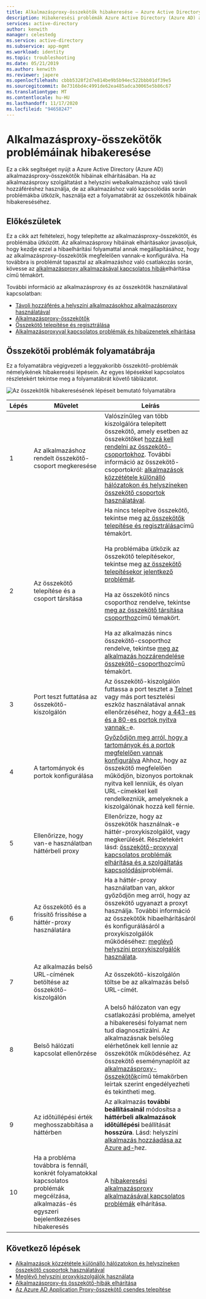 ```yaml
---
title: Alkalmazásproxy-összekötők hibakeresése – Azure Active Directory | Microsoft Docs
description: Hibakeresési problémák Azure Active Directory (Azure AD) alkalmazásproxy-összekötővel.
services: active-directory
author: kenwith
manager: celestedg
ms.service: active-directory
ms.subservice: app-mgmt
ms.workload: identity
ms.topic: troubleshooting
ms.date: 05/21/2019
ms.author: kenwith
ms.reviewer: japere
ms.openlocfilehash: cbbb5328f2d7e814be9b5b94ec522bbb01df39e5
ms.sourcegitcommit: 8e7316bd4c4991de62ea485adca30065e5b86c67
ms.translationtype: MT
ms.contentlocale: hu-HU
ms.lasthandoff: 11/17/2020
ms.locfileid: "94658247"
---
```

# <a name="debug-application-proxy-connector-issues"></a>Alkalmazásproxy-összekötők problémáinak hibakeresése 

Ez a cikk segítséget nyújt a Azure Active Directory (Azure AD) alkalmazásproxy-összekötők hibáinak elhárításában. Ha az alkalmazásproxy szolgáltatást a helyszíni webalkalmazáshoz való távoli hozzáféréshez használja, de az alkalmazáshoz való kapcsolódás során problémákba ütközik, használja ezt a folyamatábrát az összekötők hibáinak hibakereséséhez. 

## <a name="before-you-begin"></a>Előkészületek

Ez a cikk azt feltételezi, hogy telepítette az alkalmazásproxy-összekötőt, és problémába ütközött. Az alkalmazásproxy hibáinak elhárításakor javasoljuk, hogy kezdje ezzel a hibaelhárítási folyamattal annak megállapításához, hogy az alkalmazásproxy-összekötők megfelelően vannak-e konfigurálva. Ha továbbra is problémát tapasztal az alkalmazáshoz való csatlakozás során, kövesse az [alkalmazásproxy alkalmazásával kapcsolatos hibák](application-proxy-debug-apps.md)elhárítása című témakört.  


További információ az alkalmazásproxy és az összekötők használatával kapcsolatban:

- [Távoli hozzáférés a helyszíni alkalmazásokhoz alkalmazásproxy használatával](application-proxy.md)
- [Alkalmazásproxy-összekötők](application-proxy-connectors.md)
- [Összekötő telepítése és regisztrálása](application-proxy-add-on-premises-application.md)
- [Alkalmazásproxyval kapcsolatos problémák és hibaüzenetek elhárítása](application-proxy-troubleshoot.md)

## <a name="flowchart-for-connector-issues"></a>Összekötői problémák folyamatábrája

Ez a folyamatábra végigvezeti a leggyakoribb összekötő-problémák némelyikének hibakeresési lépésein. Az egyes lépésekkel kapcsolatos részletekért tekintse meg a folyamatábrát követő táblázatot.

![Az összekötők hibakeresésének lépéseit bemutató folyamatábra](media/application-proxy-debug-connectors/application-proxy-connector-debugging-flowchart.png)

| Lépés | Művelet | Leírás |
|---------|---------|---------|
|1 | Az alkalmazáshoz rendelt összekötő-csoport megkeresése | Valószínűleg van több kiszolgálóra telepített összekötő, amely esetben az összekötőket [hozzá kell rendelni az összekötő-csoportokhoz](application-proxy-connector-groups.md#assign-applications-to-your-connector-groups). További információ az összekötő-csoportokról: [alkalmazások közzététele különálló hálózatokon és helyszíneken összekötő csoportok használatával](application-proxy-connector-groups.md). |
|2 | Az összekötő telepítése és a csoport társítása | Ha nincs telepítve összekötő, tekintse meg [az összekötők telepítése és regisztrálása](application-proxy-add-on-premises-application.md#install-and-register-a-connector)című témakört.<br></br> Ha problémába ütközik az összekötő telepítésekor, tekintse meg [az összekötő telepítésekor jelentkező problémát](application-proxy-connector-installation-problem.md).<br></br> Ha az összekötő nincs csoporthoz rendelve, tekintse [meg az összekötő társítása csoporthoz](application-proxy-connector-groups.md#create-connector-groups)című témakört.<br></br>Ha az alkalmazás nincs összekötő-csoporthoz rendelve, tekintse [meg az alkalmazás hozzárendelése összekötő-csoporthoz](application-proxy-connector-groups.md#assign-applications-to-your-connector-groups)című témakört.|
|3 | Port teszt futtatása az összekötő-kiszolgálón | Az összekötő-kiszolgálón futtassa a port tesztet a [Telnet](/windows-server/administration/windows-commands/telnet) vagy más port tesztelési eszköz használatával annak ellenőrzéséhez, hogy [a 443-es és a 80-es portok nyitva vannak-](application-proxy-add-on-premises-application.md#open-ports)e.|
|4 | A tartományok és portok konfigurálása | [Győződjön meg arról, hogy a tartományok és a portok megfelelően vannak konfigurálva](application-proxy-add-on-premises-application.md#prepare-your-on-premises-environment) Ahhoz, hogy az összekötő megfelelően működjön, bizonyos portoknak nyitva kell lenniük, és olyan URL-címekkel kell rendelkezniük, amelyeknek a kiszolgálónak hozzá kell férnie. |
|5 | Ellenőrizze, hogy van-e használatban háttérbeli proxy | Ellenőrizze, hogy az összekötők használnak-e háttér-proxykiszolgálót, vagy megkerülését. Részletekért lásd: [összekötő-proxyval kapcsolatos problémák elhárítása és a szolgáltatás kapcsolódási](application-proxy-configure-connectors-with-proxy-servers.md#troubleshoot-connector-proxy-problems-and-service-connectivity-issues)problémái. |
|6 | Az összekötő és a frissítő frissítése a háttér-proxy használatára | Ha a háttér-proxy használatban van, akkor győződjön meg arról, hogy az összekötő ugyanazt a proxyt használja. További információ az összekötők hibaelhárításáról és konfigurálásáról a proxykiszolgálók működéséhez: [meglévő helyszíni proxykiszolgálók használata](application-proxy-configure-connectors-with-proxy-servers.md). |
|7 | Az alkalmazás belső URL-címének betöltése az összekötő-kiszolgálón | Az összekötő-kiszolgálón töltse be az alkalmazás belső URL-címét. |
|8 | Belső hálózati kapcsolat ellenőrzése | A belső hálózaton van egy csatlakozási probléma, amelyet a hibakeresési folyamat nem tud diagnosztizálni. Az alkalmazásnak belsőleg elérhetőnek kell lennie az összekötők működéséhez. Az összekötő eseménynaplóit az [alkalmazásproxy-összekötők](application-proxy-connectors.md#under-the-hood)című témakörben leírtak szerint engedélyezheti és tekintheti meg. |
|9 | Az időtúllépési érték meghosszabbítása a háttérben | Az alkalmazás **további beállításainál** módosítsa a **háttérbeli alkalmazások időtúllépési** beállítását **hosszúra**. Lásd: helyszíni [alkalmazás hozzáadása az Azure ad-](application-proxy-add-on-premises-application.md#add-an-on-premises-app-to-azure-ad)hez. |
|10 | Ha a probléma továbbra is fennáll, konkrét folyamatokkal kapcsolatos problémák megcélzása, alkalmazás-és egyszeri bejelentkezéses hibakeresés | A [hibakeresési alkalmazásproxy alkalmazásával kapcsolatos problémák](application-proxy-debug-apps.md) elhárítása. |

## <a name="next-steps"></a>Következő lépések


* [Alkalmazások közzététele különálló hálózatokon és helyszíneken összekötő csoportok használatával](application-proxy-connector-groups.md)
* [Meglévő helyszíni proxykiszolgálók használata](application-proxy-configure-connectors-with-proxy-servers.md)
* [Alkalmazásproxy-és összekötő-hibák elhárítása](application-proxy-troubleshoot.md)
* [Az Azure AD Application Proxy-összekötő csendes telepítése](application-proxy-register-connector-powershell.md)